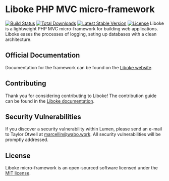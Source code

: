 # Liboke PHP MVC micro-framework
	
[![Build Status](https://travis-ci.org/laravel/lumen-framework.svg)](https://travis-ci.org/mmarcwabo/liboke-framework)
[![Total Downloads](https://img.shields.io/packagist/dt/laravel/lumen-framework)](https://packagist.org/packages/marcellinwabo/liboke-framework)
[![Latest Stable Version](https://img.shields.io/packagist/v/laravel/lumen-framework)](https://packagist.org/packages/marcellinwabo/liboke-framework)
[![License](https://img.shields.io/packagist/l/laravel/lumen)](https://packagist.org/packages/marcellinwabo/liboke-framework)
Liboke is a lightweight PHP MVC micro-framework for building web applications.
Liboke eases the processes of logging, seting up databases with a clean architecture.

## Official Documentation
Documentation for the framework can be found on the [Liboke website](https://liboke.wabo.work/docs).
## Contributing
Thank you for considering contributing to Liboke! The contribution guide can be found in the [Liboke documentation](https://liboke.wabo.work/docs/contributions).
## Security Vulnerabilities
If you discover a security vulnerability within Lumen, please send an e-mail to Taylor Otwell at marcellin@wabo.work. All security vulnerabilities will be promptly addressed.
## License
Liboke micro-framework is an open-sourced software licensed under the [MIT license](https://opensource.org/licenses/MIT).
